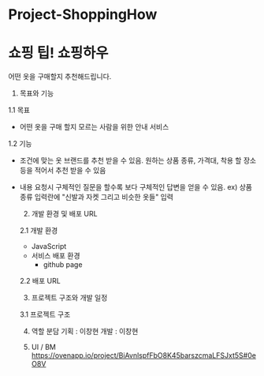﻿# Project-ShoppingHow 
# 쇼핑 팁! 쇼핑하우
어떤 옷을 구매할지 추천해드립니다.

1. 목표와 기능

1.1 목표
- 어떤 옷을 구매 할지 모르는 사람을 위한 안내 서비스

1.2 기능
- 조건에 맞는 옷 브랜드를 추천 받을 수 있음.
    원하는 상품 종류, 가격대, 착용 할 장소 등을 적어서 추천 받을 수 있음
  
- 내용 요청시 구체적인 질문을 할수록 보다 구체적인 답변을 얻을 수 있음.
  ex) 상품 종류 입력란에 "신발과 자켓 그리고 비슷한 옷들" 입력


    2. 개발 환경 및 배포 URL
    
    2.1 개발 환경
    - JavaScript
    - 서비스 배포 환경
        - github page

    2.2 배포 URL

    3. 프로젝트 구조와 개발 일정

    3.1 프로젝트 구조

    4. 역할 분담
    기획 : 이창현
    개발 : 이창현


    6. UI / BM
       https://ovenapp.io/project/BiAvnlspfFbO8K45barszcmaLFSJxt5S#0eO8V
      
